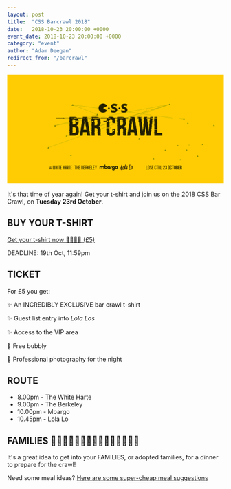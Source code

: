```yaml
---
layout: post
title:  "CSS Barcrawl 2018"
date:   2018-10-23 20:00:00 +0000
event_date: 2018-10-23 20:00:00 +0000
category: "event"
author: "Adam Deegan"
redirect_from: "/barcrawl"
---
```


[![](/assets/images/contrib/events/2018-10-barcrawl/barcrawl-Twitter-Timeline.png)](https://www.facebook.com/events/348909932346928/)

It's that time of year again! Get your t-shirt and join us on the 2018 CSS Bar Crawl, on **Tuesday 23rd October**.

## BUY YOUR T-SHIRT

<a class="btn btn--dark" href="https://www.bristolsu.org.uk/groups/computer-science-society/events/css-annual-bar-crawl">
  Get your t-shirt now 👕🎽👚👔 (£5)
</a>

DEADLINE: 19th Oct, 11:59pm

## TICKET

For £5 you get:

✨ An INCREDIBLY EXCLUSIVE bar crawl t-shirt

✨ Guest list entry into *Lola Los*

✨ Access to the VIP area

🥂 Free bubbly

📸 Professional photography for the night

## ROUTE

* 8.00pm - The White Harte
* 9.00pm - The Berkeley
* 10.00pm - Mbargo
* 10.45pm - Lola Lo

## FAMILIES 👨‍👩‍👧‍👦👨‍👩‍👦‍👦👨‍👩‍👧‍👧👨‍👨‍👦

It's a great idea to get into your FAMILIES, or adopted families, for a dinner to prepare for the crawl!

Need some meal ideas? [Here are some super-cheap meal suggestions](https://docs.google.com/document/d/1EmM2h5kJbFCklKnKz7HgAVVMYRnUVHOm1Q1JBwdXu8k/edit)